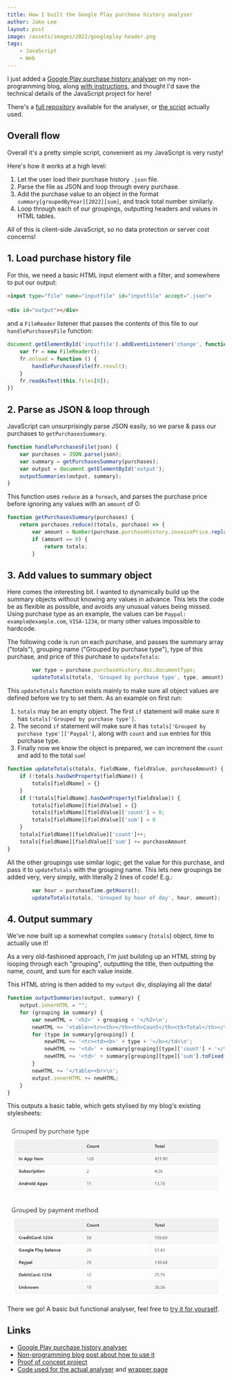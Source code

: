 ```yaml
---
title: How I built the Google Play purchase history analyser
author: Jake Lee
layout: post
image: /assets/images/2022/googleplay-header.png
tags:
    - JavaScript
    - Web
---
```


I just added a [Google Play purchase history analyser](https://jakelee.co.uk/purchase-history/) on my non-programming blog, along [with instructions](https://jakelee.co.uk/analysing-my-google-play-purchase-history/), and thought I'd save the technical details of the JavaScript project for here! 

There's a [full repository](https://github.com/JakeSteam/Google-Play-purchase-history-analyser) available for the analyser, or [the script](https://github.com/JakeSteam/blog-personal/blob/main/assets/js/purchasehistory/purchasehistory.js) actually used.

## Overall flow

Overall it's a pretty simple script, convenient as my JavaScript is very rusty!

Here's how it works at a high level:
1. Let the user load their purchase history `.json` file.
2. Parse the file as JSON and loop through every purchase.
3. Add the purchase value to an object in the format `summary[groupedByYear][2022][sum]`, and track total number similarly.
4. Loop through each of our groupings, outputting headers and values in HTML tables.

All of this is client-side JavaScript, so no data protection or server cost concerns! 

## 1. Load purchase history file

For this, we need a basic HTML input element with a filter, and somewhere to put our output:

```html
<input type="file" name="inputfile" id="inputfile" accept=".json">

<div id="output"></div>
```

and a `FileReader` listener that passes the contents of this file to our `handlePurchasesFile` function:

```js
document.getElementById('inputfile').addEventListener('change', function () {
    var fr = new FileReader();
    fr.onload = function () {
        handlePurchasesFile(fr.result);
    }
    fr.readAsText(this.files[0]);
})
```

## 2. Parse as JSON & loop through

JavaScript can unsurprisingly parse JSON easily, so we parse & pass our purchases to `getPurchasesSummary`.

```js
function handlePurchasesFile(json) {
    var purchases = JSON.parse(json);
    var summary = getPurchasesSummary(purchases);
    var output = document.getElementById('output');
    outputSummaries(output, summary);
}
```

This function uses `reduce` as a `foreach`, and parses the purchase price before ignoring any values with an `amount` of 0:

```js
function getPurchasesSummary(purchases) {
    return purchases.reduce((totals, purchase) => {
        var amount = Number(purchase.purchaseHistory.invoicePrice.replace(/[^0-9.-]+/g, ""));
        if (amount == 0) {
            return totals;
        }
```

## 3. Add values to summary object

Here comes the interesting bit. I wanted to dynamically build up the summary objects without knowing any values in advance. This lets the code be as flexible as possible, and avoids any unusual values being missed. Using purchase type as an example, the values can be `Paypal: example@example.com`, `VISA-1234`, or many other values impossible to hardcode.

The following code is run on each purchase, and passes the summary array ("totals"), grouping name ("Grouped by purchase type"), type of this purchase, and price of this purchase to `updateTotals`:

```js
        var type = purchase.purchaseHistory.doc.documentType;
        updateTotals(totals, 'Grouped by purchase type', type, amount);
```

This `updateTotals` function exists mainly to make sure all object values are defined before we try to set them. As an example on first run: 
1. `totals` may be an empty object. The first `if` statement will make sure it has `totals['Grouped by purchase type']`. 
2. The second `if` statement will make sure it has `totals['Grouped by purchase type']['Paypal']`, along with `count` and `sum` entries for this purchase type.
3. Finally now we know the object is prepared, we can increment the `count` and add to the total `sum`!

```js
function updateTotals(totals, fieldName, fieldValue, purchaseAmount) {
    if (!totals.hasOwnProperty(fieldName)) {
        totals[fieldName] = {}
    }
    if (!totals[fieldName].hasOwnProperty(fieldValue)) {
        totals[fieldName][fieldValue] = {}
        totals[fieldName][fieldValue]['count'] = 0;
        totals[fieldName][fieldValue]['sum'] = 0
    }
    totals[fieldName][fieldValue]['count']++;
    totals[fieldName][fieldValue]['sum'] += purchaseAmount
}
```

All the other groupings use similar logic; get the value for this purchase, and pass it to `updateTotals` with the grouping name. This lets new groupings be added very, very simply, with literally 2 lines of code! E.g.:

```js
        var hour = purchaseTime.getHours();
        updateTotals(totals, 'Grouped by hour of day', hour, amount);
```

## 4. Output summary

We've now built up a somewhat complex `summary` (`totals`) object, time to actually use it!

As a very old-fashioned approach, I'm just building up an HTML string by looping through each "grouping", outputting the title, then outputting the name, count, and sum for each value inside.

This HTML string is then added to my `output` div, displaying all the data!

```js
function outputSummaries(output, summary) {
    output.innerHTML = "";
    for (grouping in summary) {
        var newHTML = '<h2>' + grouping + '</h2>\n';
        newHTML += '<table><tr><th></th><th>Count</th><th>Total</th></tr>\n';
        for (type in summary[grouping]) {
            newHTML += '<tr><td><b>' + type + '</b></td>\n';
            newHTML += '<td>' + summary[grouping][type]['count'] + '</td>\n';
            newHTML += '<td>' + summary[grouping][type]['sum'].toFixed(2) + '</td></tr>\n';
        }
        newHTML += '</table><br>\n';
        output.innerHTML += newHTML;
    }
}
```

This outputs a basic table, which gets stylised by my blog's existing stylesheets:

![](/assets/images/2022/googleplay-example.png)

There we go! A basic but functional analyser, feel free to [try it for yourself](https://jakelee.co.uk/purchase-history/).

## Links

* [Google Play purchase history analyser](https://jakelee.co.uk/purchase-history/)
* [Non-programming blog post about how to use it](https://jakelee.co.uk/analysing-my-google-play-purchase-history/)
* [Proof of concept project](https://github.com/JakeSteam/Google-Play-purchase-history-analyser)
* [Code used for the actual analyser](https://github.com/JakeSteam/blog-personal/blob/main/assets/js/purchasehistory/purchasehistory.js) and [wrapper page](https://github.com/JakeSteam/blog-personal/blob/main/purchase-history.html)

